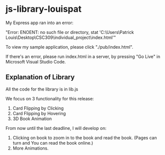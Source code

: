 # js-library-louispat

My Express app ran into an error:

"Error: ENOENT: no such file or directory, stat 'C:\Users\Patrick Louis\Desktop\CSC309\individual_project\index.html'"

To view my sample application, please click "./pub/index.html".

If there's an error, please run index.html in a server, by pressing "Go Live" in Microsoft Visual Studio Code.

## Explanation of Library

All the code for the library is in lib.js

We focus on 3 functionality for this release:

1. Card Flipping by Clicking
2. Card Flipping by Hovering
3. 3D Book Animation

From now until the last deadline, I will develop on:

1. Clicking on book to zoom in to the book and read the book. (Pages can turn and You can read the book online.)
2. More Animations.
